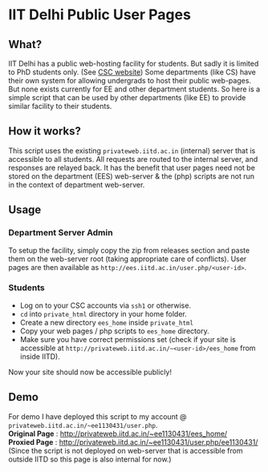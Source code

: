 # IIT Delhi Public User Pages

## What?

IIT Delhi has a public web-hosting facility for students. But sadly it is limited to PhD students only. (See [CSC website](http://www.cc.iitd.ernet.in/CSC/index.php?option=com_content&view=article&id=107&Itemid=146))
Some departments (like CS) have their own system for allowing undergrads to host their public web-pages. But none exists currently for EE and other department students. So here is a simple script that can be used by other departments (like EE) to provide similar facility to their students.

## How it works?

This script uses the existing `privateweb.iitd.ac.in` (internal) server that is accessible to all students. All requests are routed to the internal server, and responses are relayed back. It has the benefit that user pages need not be stored on the department (EES) web-server & the (php) scripts are not run in the context of department web-server.

## Usage

### Department Server Admin

To setup the facility, simply copy the zip from releases section and paste them on the web-server root (taking appropriate care of conflicts). User pages are then available as `http://ees.iitd.ac.in/user.php/<user-id>`.

### Students

- Log on to your CSC accounts via `ssh1` or otherwise.
- `cd` into `private_html` directory in your home folder.
- Create a new directory `ees_home` inside `private_html`
- Copy your web pages / php scripts to `ees_home` directory. 
- Make sure you have correct permissions set (check if your site is accessible at `http://privateweb.iitd.ac.in/~<user-id>/ees_home` from inside IITD).

Now your site should now be accessible publicly!

## Demo

For demo I have deployed this script to my account @ `privateweb.iitd.ac.in/~ee1130431/user.php`.  
**Original Page** : http://privateweb.iitd.ac.in/~ee1130431/ees_home/  
**Proxied Page** : http://privateweb.iitd.ac.in/~ee1130431/user.php/ee1130431/ (Since the script is not deployed on web-server that is accessible from outside IITD so this page is also internal for now.)
